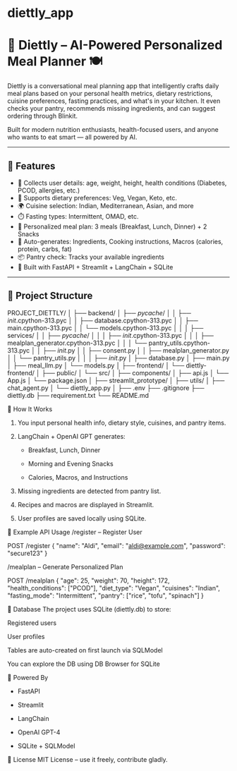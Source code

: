 # diettly_app
# 🧠 Diettly – AI-Powered Personalized Meal Planner 🍽️

Diettly is a conversational meal planning app that intelligently crafts daily meal plans based on your personal health metrics, dietary restrictions, cuisine preferences, fasting practices, and what's in your kitchen. It even checks your pantry, recommends missing ingredients, and can suggest ordering through Blinkit.

Built for modern nutrition enthusiasts, health-focused users, and anyone who wants to eat smart — all powered by AI.

---

## 🚀 Features

- 👤 Collects user details: age, weight, height, health conditions (Diabetes, PCOD, allergies, etc.)
- 🥗 Supports dietary preferences: Veg, Vegan, Keto, etc.
- 🌍 Cuisine selection: Indian, Mediterranean, Asian, and more
- ⏱️ Fasting types: Intermittent, OMAD, etc.
- 🥣 Personalized meal plan: 3 meals (Breakfast, Lunch, Dinner) + 2 Snacks
- 🧾 Auto-generates: Ingredients, Cooking instructions, Macros (calories, protein, carbs, fat)
- 📦 Pantry check: Tracks your available ingredients
- 🧠 Built with FastAPI + Streamlit + LangChain + SQLite

---

## 📁 Project Structure

PROJECT_DIETTLY/
│
├── backend/
│   ├── _pycache_/
│   │   ├── _init_.cpython-313.pyc
│   │   ├── database.cpython-313.pyc
│   │   ├── main.cpython-313.pyc
│   │   └── models.cpython-313.pyc
│   │
│   ├── services/
│   │   ├── _pycache_/
│   │   │   ├── _init_.cpython-313.pyc
│   │   │   ├── mealplan_generator.cpython-313.pyc
│   │   │   └── pantry_utils.cpython-313.pyc
│   │   ├── _init_.py
│   │   ├── consent.py
│   │   ├── mealplan_generator.py
│   │   └── pantry_utils.py
│   │
│   ├── _init_.py
│   ├── database.py
│   ├── main.py
│   ├── meal_llm.py
│   └── models.py
│
├── frontend/
│   └── diettly-frontend/
│       ├── public/
│       └── src/
│           ├── components/
│           ├── api.js
│           └── App.js
│       └── package.json
│
├── streamlit_prototype/
│   ├── utils/
│   ├── chat_agent.py
│   └── diettly_app.py
│
├── .env
├── .gitignore
├── diettly.db
├── requirement.txt
└── README.md





📌 How It Works
1. You input personal health info, dietary style, cuisines, and pantry items.

2. LangChain + OpenAI GPT generates:

   *  Breakfast, Lunch, Dinner

   *  Morning and Evening Snacks

   *  Calories, Macros, and Instructions

3. Missing ingredients are detected from pantry list.

4. Recipes and macros are displayed in Streamlit.

5. User profiles are saved locally using SQLite.


🧪 Example API Usage
/register – Register User

POST /register
{
  "name": "Aldi",
  "email": "aldi@example.com",
  "password": "secure123"
}


/mealplan – Generate Personalized Plan

POST /mealplan
{
  "age": 25,
  "weight": 70,
  "height": 172,
  "health_conditions": ["PCOD"],
  "diet_type": "Vegan",
  "cuisines": "Indian",
  "fasting_mode": "Intermittent",
  "pantry": ["rice", "tofu", "spinach"]
}

💾 Database
The project uses SQLite (diettly.db) to store:

Registered users

User profiles

Tables are auto-created on first launch via SQLModel

You can explore the DB using DB Browser for SQLite


🧠 Powered By
* FastAPI

* Streamlit

* LangChain

* OpenAI GPT-4

* SQLite + SQLModel

📄 License
MIT License – use it freely, contribute gladly.


   

